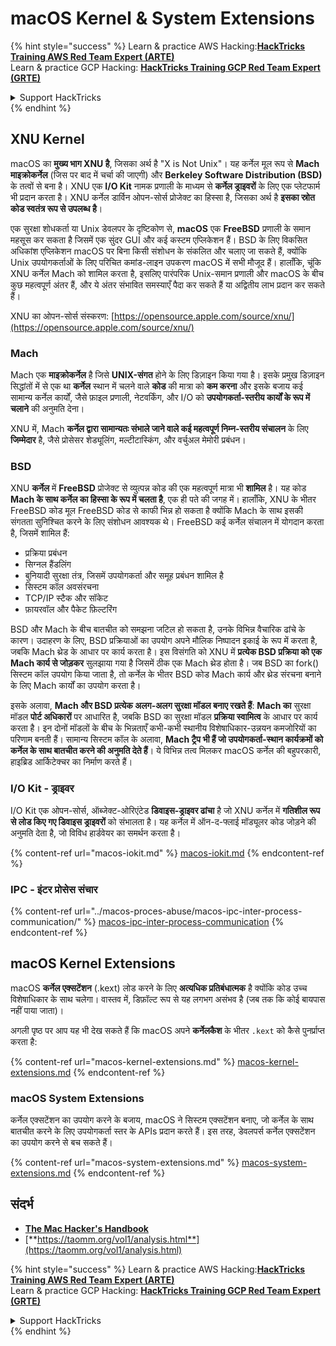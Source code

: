 # macOS Kernel & System Extensions

{% hint style="success" %}
Learn & practice AWS Hacking:<img src="../../../.gitbook/assets/arte.png" alt="" data-size="line">[**HackTricks Training AWS Red Team Expert (ARTE)**](https://training.hacktricks.xyz/courses/arte)<img src="../../../.gitbook/assets/arte.png" alt="" data-size="line">\
Learn & practice GCP Hacking: <img src="../../../.gitbook/assets/grte.png" alt="" data-size="line">[**HackTricks Training GCP Red Team Expert (GRTE)**<img src="../../../.gitbook/assets/grte.png" alt="" data-size="line">](https://training.hacktricks.xyz/courses/grte)

<details>

<summary>Support HackTricks</summary>

* Check the [**subscription plans**](https://github.com/sponsors/carlospolop)!
* **Join the** 💬 [**Discord group**](https://discord.gg/hRep4RUj7f) or the [**telegram group**](https://t.me/peass) or **follow** us on **Twitter** 🐦 [**@hacktricks\_live**](https://twitter.com/hacktricks\_live)**.**
* **Share hacking tricks by submitting PRs to the** [**HackTricks**](https://github.com/carlospolop/hacktricks) and [**HackTricks Cloud**](https://github.com/carlospolop/hacktricks-cloud) github repos.

</details>
{% endhint %}

## XNU Kernel

macOS का **मुख्य भाग XNU है**, जिसका अर्थ है "X is Not Unix"। यह कर्नेल मूल रूप से **Mach माइक्रोकर्नेल** (जिस पर बाद में चर्चा की जाएगी) और **Berkeley Software Distribution (BSD)** के तत्वों से बना है। XNU एक **I/O Kit** नामक प्रणाली के माध्यम से **कर्नेल ड्राइवरों** के लिए एक प्लेटफार्म भी प्रदान करता है। XNU कर्नेल डार्विन ओपन-सोर्स प्रोजेक्ट का हिस्सा है, जिसका अर्थ है **इसका स्रोत कोड स्वतंत्र रूप से उपलब्ध है**।

एक सुरक्षा शोधकर्ता या Unix डेवलपर के दृष्टिकोण से, **macOS** एक **FreeBSD** प्रणाली के समान महसूस कर सकता है जिसमें एक सुंदर GUI और कई कस्टम एप्लिकेशन हैं। BSD के लिए विकसित अधिकांश एप्लिकेशन macOS पर बिना किसी संशोधन के संकलित और चलाए जा सकते हैं, क्योंकि Unix उपयोगकर्ताओं के लिए परिचित कमांड-लाइन उपकरण macOS में सभी मौजूद हैं। हालाँकि, चूंकि XNU कर्नेल Mach को शामिल करता है, इसलिए पारंपरिक Unix-समान प्रणाली और macOS के बीच कुछ महत्वपूर्ण अंतर हैं, और ये अंतर संभावित समस्याएँ पैदा कर सकते हैं या अद्वितीय लाभ प्रदान कर सकते हैं।

XNU का ओपन-सोर्स संस्करण: [https://opensource.apple.com/source/xnu/](https://opensource.apple.com/source/xnu/)

### Mach

Mach एक **माइक्रोकर्नेल** है जिसे **UNIX-संगत** होने के लिए डिज़ाइन किया गया है। इसके प्रमुख डिज़ाइन सिद्धांतों में से एक था **कर्नेल** स्थान में चलने वाले **कोड** की मात्रा को **कम करना** और इसके बजाय कई सामान्य कर्नेल कार्यों, जैसे फ़ाइल प्रणाली, नेटवर्किंग, और I/O को **उपयोगकर्ता-स्तरीय कार्यों के रूप में चलाने** की अनुमति देना।

XNU में, Mach **कर्नेल द्वारा सामान्यतः संभाले जाने वाले कई महत्वपूर्ण निम्न-स्तरीय संचालन** के लिए **जिम्मेदार** है, जैसे प्रोसेसर शेड्यूलिंग, मल्टीटास्किंग, और वर्चुअल मेमोरी प्रबंधन।

### BSD

XNU **कर्नेल** में **FreeBSD** प्रोजेक्ट से व्युत्पन्न कोड की एक महत्वपूर्ण मात्रा भी **शामिल** है। यह कोड **Mach के साथ कर्नेल का हिस्सा के रूप में चलता है**, एक ही पते की जगह में। हालाँकि, XNU के भीतर FreeBSD कोड मूल FreeBSD कोड से काफी भिन्न हो सकता है क्योंकि Mach के साथ इसकी संगतता सुनिश्चित करने के लिए संशोधन आवश्यक थे। FreeBSD कई कर्नेल संचालन में योगदान करता है, जिसमें शामिल हैं:

* प्रक्रिया प्रबंधन
* सिग्नल हैंडलिंग
* बुनियादी सुरक्षा तंत्र, जिसमें उपयोगकर्ता और समूह प्रबंधन शामिल है
* सिस्टम कॉल अवसंरचना
* TCP/IP स्टैक और सॉकेट
* फ़ायरवॉल और पैकेट फ़िल्टरिंग

BSD और Mach के बीच बातचीत को समझना जटिल हो सकता है, उनके विभिन्न वैचारिक ढांचे के कारण। उदाहरण के लिए, BSD प्रक्रियाओं का उपयोग अपने मौलिक निष्पादन इकाई के रूप में करता है, जबकि Mach थ्रेड के आधार पर कार्य करता है। इस विसंगति को XNU में **प्रत्येक BSD प्रक्रिया को एक Mach कार्य से जोड़कर** सुलझाया गया है जिसमें ठीक एक Mach थ्रेड होता है। जब BSD का fork() सिस्टम कॉल उपयोग किया जाता है, तो कर्नेल के भीतर BSD कोड Mach कार्य और थ्रेड संरचना बनाने के लिए Mach कार्यों का उपयोग करता है।

इसके अलावा, **Mach और BSD प्रत्येक अलग-अलग सुरक्षा मॉडल बनाए रखते हैं**: **Mach का** सुरक्षा मॉडल **पोर्ट अधिकारों** पर आधारित है, जबकि BSD का सुरक्षा मॉडल **प्रक्रिया स्वामित्व** के आधार पर कार्य करता है। इन दोनों मॉडलों के बीच के भिन्नताएँ कभी-कभी स्थानीय विशेषाधिकार-उन्नयन कमजोरियों का परिणाम बनती हैं। सामान्य सिस्टम कॉल के अलावा, **Mach ट्रैप भी हैं जो उपयोगकर्ता-स्थान कार्यक्रमों को कर्नेल के साथ बातचीत करने की अनुमति देते हैं**। ये विभिन्न तत्व मिलकर macOS कर्नेल की बहुपरकारी, हाइब्रिड आर्किटेक्चर का निर्माण करते हैं।

### I/O Kit - ड्राइवर

I/O Kit एक ओपन-सोर्स, ऑब्जेक्ट-ओरिएंटेड **डिवाइस-ड्राइवर ढांचा** है जो XNU कर्नेल में **गतिशील रूप से लोड किए गए डिवाइस ड्राइवरों** को संभालता है। यह कर्नेल में ऑन-द-फ्लाई मॉड्यूलर कोड जोड़ने की अनुमति देता है, जो विविध हार्डवेयर का समर्थन करता है।

{% content-ref url="macos-iokit.md" %}
[macos-iokit.md](macos-iokit.md)
{% endcontent-ref %}

### IPC - इंटर प्रोसेस संचार

{% content-ref url="../macos-proces-abuse/macos-ipc-inter-process-communication/" %}
[macos-ipc-inter-process-communication](../macos-proces-abuse/macos-ipc-inter-process-communication/)
{% endcontent-ref %}

## macOS Kernel Extensions

macOS **कर्नेल एक्सटेंशन** (.kext) लोड करने के लिए **अत्यधिक प्रतिबंधात्मक** है क्योंकि कोड उच्च विशेषाधिकार के साथ चलेगा। वास्तव में, डिफ़ॉल्ट रूप से यह लगभग असंभव है (जब तक कि कोई बायपास नहीं पाया जाता)।

अगली पृष्ठ पर आप यह भी देख सकते हैं कि macOS अपने **कर्नेलकैश** के भीतर `.kext` को कैसे पुनर्प्राप्त करता है:

{% content-ref url="macos-kernel-extensions.md" %}
[macos-kernel-extensions.md](macos-kernel-extensions.md)
{% endcontent-ref %}

### macOS System Extensions

कर्नेल एक्सटेंशन का उपयोग करने के बजाय, macOS ने सिस्टम एक्सटेंशन बनाए, जो कर्नेल के साथ बातचीत करने के लिए उपयोगकर्ता स्तर के APIs प्रदान करते हैं। इस तरह, डेवलपर्स कर्नेल एक्सटेंशन का उपयोग करने से बच सकते हैं।

{% content-ref url="macos-system-extensions.md" %}
[macos-system-extensions.md](macos-system-extensions.md)
{% endcontent-ref %}

## संदर्भ

* [**The Mac Hacker's Handbook**](https://www.amazon.com/-/es/Charlie-Miller-ebook-dp-B004U7MUMU/dp/B004U7MUMU/ref=mt\_other?\_encoding=UTF8\&me=\&qid=)
* [**https://taomm.org/vol1/analysis.html**](https://taomm.org/vol1/analysis.html)

{% hint style="success" %}
Learn & practice AWS Hacking:<img src="../../../.gitbook/assets/arte.png" alt="" data-size="line">[**HackTricks Training AWS Red Team Expert (ARTE)**](https://training.hacktricks.xyz/courses/arte)<img src="../../../.gitbook/assets/arte.png" alt="" data-size="line">\
Learn & practice GCP Hacking: <img src="../../../.gitbook/assets/grte.png" alt="" data-size="line">[**HackTricks Training GCP Red Team Expert (GRTE)**<img src="../../../.gitbook/assets/grte.png" alt="" data-size="line">](https://training.hacktricks.xyz/courses/grte)

<details>

<summary>Support HackTricks</summary>

* Check the [**subscription plans**](https://github.com/sponsors/carlospolop)!
* **Join the** 💬 [**Discord group**](https://discord.gg/hRep4RUj7f) or the [**telegram group**](https://t.me/peass) or **follow** us on **Twitter** 🐦 [**@hacktricks\_live**](https://twitter.com/hacktricks\_live)**.**
* **Share hacking tricks by submitting PRs to the** [**HackTricks**](https://github.com/carlospolop/hacktricks) and [**HackTricks Cloud**](https://github.com/carlospolop/hacktricks-cloud) github repos.

</details>
{% endhint %}
